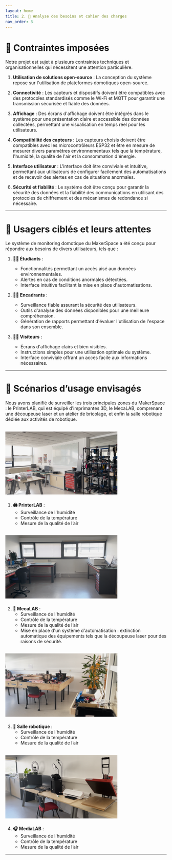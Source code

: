 ```yaml
---
layout: home
title: 2. 📝 Analyse des besoins et cahier des charges
nav_order: 3
---
```


# 🔧 Contraintes imposées

Notre projet est sujet à plusieurs contraintes techniques et organisationnelles qui nécessitent une attention particulière.

1. **Utilisation de solutions open-source** : La conception du système repose sur l'utilisation de plateformes domotiques open-source.

2. **Connectivité** : Les capteurs et dispositifs doivent être compatibles avec des protocoles standardisés comme le Wi-Fi et MQTT pour garantir une transmission sécurisée et fiable des données.

3. **Affichage** : Des écrans d'affichage doivent être intégrés dans le système pour une présentation claire et accessible des données collectées, permettant une visualisation en temps réel pour les utilisateurs.

4. **Compatibilité des capteurs** : Les capteurs choisis doivent être compatibles avec les microcontrôleurs ESP32 et être en mesure de mesurer divers paramètres environnementaux tels que la température, l'humidité, la qualité de l'air et la consommation d'énergie.

5. **Interface utilisateur** : L'interface doit être conviviale et intuitive, permettant aux utilisateurs de configurer facilement des automatisations et de recevoir des alertes en cas de situations anormales.

6. **Sécurité et fiabilité** : Le système doit être conçu pour garantir la sécurité des données et la fiabilité des communications en utilisant des protocoles de chiffrement et des mécanismes de redondance si nécessaire.

---

# 👥 Usagers ciblés et leurs attentes

Le système de monitoring domotique du MakerSpace a été conçu pour répondre aux besoins de divers utilisateurs, tels que :

1. **👨‍🎓 Étudiants** :
   - Fonctionnalités permettant un accès aisé aux données environnementales.
   - Alertes en cas de conditions anormales détectées.
   - Interface intuitive facilitant la mise en place d'automatisations.

2. **👩‍🏫 Encadrants** :
   - Surveillance fiable assurant la sécurité des utilisateurs.
   - Outils d'analyse des données disponibles pour une meilleure compréhension.
   - Génération de rapports permettant d'évaluer l'utilisation de l'espace dans son ensemble.

3. **👨‍💼 Visiteurs** :
   - Écrans d'affichage clairs et bien visibles.
   - Instructions simples pour une utilisation optimale du système.
   - Interface conviviale offrant un accès facile aux informations nécessaires.

---

# 📝 Scénarios d’usage envisagés

Nous avons planifié de surveiller les trois principales zones du MakerSpace : le PrinterLAB, qui est équipé d'imprimantes 3D, le MecaLAB, comprenant une découpeuse laser et un atelier de bricolage, et enfin la salle robotique dédiée aux activités de robotique.

## <img src="images/printerlab.png" alt="Schéma"  width="350"/>

1. **🖨️ PrinterLAB** :
   - Surveillance de l'humidité
   - Contrôle de la température
   - Mesure de la qualité de l’air

## <img src="images/mecalab.png" alt="Schéma"  width="350"/>

2. **🔧 MecaLAB** :
   - Surveillance de l'humidité
   - Contrôle de la température
   - Mesure de la qualité de l’air
   - Mise en place d'un système d'automatisation : extinction automatique des équipements tels que la découpeuse laser pour des raisons de sécurité.

## <img src="images/salle robotique.png" alt="Schéma"  width="350"/>

3. **🤖 Salle robotique** :
   - Surveillance de l'humidité
   - Contrôle de la température
   - Mesure de la qualité de l’air
  
## <img src="images/medialab.png" alt="Schéma"  width="350"/>

4. **🎧 MediaLAB** :
   - Surveillance de l'humidité
   - Contrôle de la température
   - Mesure de la qualité de l’air

---
